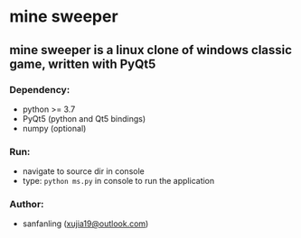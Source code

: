 # mine sweeper
## mine sweeper is a linux clone of windows classic game, written with PyQt5

### Dependency:
* python >= 3.7
* PyQt5 (python and Qt5 bindings)
* numpy (optional)

### Run:
* navigate to source dir in console
* type: `python ms.py` in console to run the application

### Author:
* sanfanling (xujia19@outlook.com)
